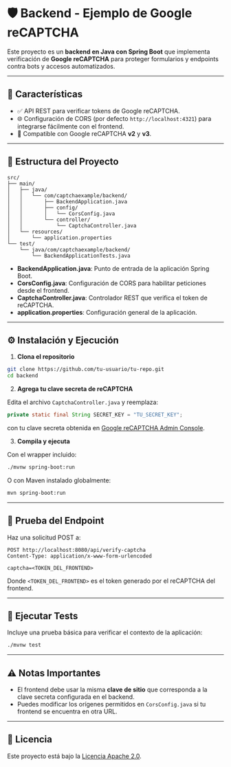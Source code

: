 
# 🛡️ Backend - Ejemplo de Google reCAPTCHA

Este proyecto es un **backend en Java con Spring Boot** que implementa verificación de **Google reCAPTCHA** para proteger formularios y endpoints contra bots y accesos automatizados.

---

## 🚀 Características

- ✅ API REST para verificar tokens de Google reCAPTCHA.
- 🌐 Configuración de CORS (por defecto `http://localhost:4321`) para integrarse fácilmente con el frontend.
- 🔐 Compatible con Google reCAPTCHA **v2** y **v3**.

---

## 📁 Estructura del Proyecto

```
src/
├── main/
│   ├── java/
│   │   └── com/captchaexample/backend/
│   │       ├── BackendApplication.java
│   │       ├── config/
│   │       │   └── CorsConfig.java
│   │       └── controller/
│   │           └── CaptchaController.java
│   └── resources/
│       └── application.properties
└── test/
    └── java/com/captchaexample/backend/
        └── BackendApplicationTests.java
```

- **BackendApplication.java**: Punto de entrada de la aplicación Spring Boot.
- **CorsConfig.java**: Configuración de CORS para habilitar peticiones desde el frontend.
- **CaptchaController.java**: Controlador REST que verifica el token de reCAPTCHA.
- **application.properties**: Configuración general de la aplicación.

---

## ⚙️ Instalación y Ejecución

1. **Clona el repositorio**

```bash
git clone https://github.com/tu-usuario/tu-repo.git
cd backend
```

2. **Agrega tu clave secreta de reCAPTCHA**

Edita el archivo `CaptchaController.java` y reemplaza:

```java
private static final String SECRET_KEY = "TU_SECRET_KEY";
```

con tu clave secreta obtenida en [Google reCAPTCHA Admin Console](https://www.google.com/recaptcha/admin).

3. **Compila y ejecuta**

Con el wrapper incluido:

```bash
./mvnw spring-boot:run
```

O con Maven instalado globalmente:

```bash
mvn spring-boot:run
```

---

## 🧪 Prueba del Endpoint

Haz una solicitud POST a:

```
POST http://localhost:8080/api/verify-captcha
Content-Type: application/x-www-form-urlencoded

captcha=<TOKEN_DEL_FRONTEND>
```

Donde `<TOKEN_DEL_FRONTEND>` es el token generado por el reCAPTCHA del frontend.

---

## 🧪 Ejecutar Tests

Incluye una prueba básica para verificar el contexto de la aplicación:

```bash
./mvnw test
```

---

## ⚠️ Notas Importantes

- El frontend debe usar la misma **clave de sitio** que corresponda a la clave secreta configurada en el backend.
- Puedes modificar los orígenes permitidos en `CorsConfig.java` si tu frontend se encuentra en otra URL.

---

## 📄 Licencia

Este proyecto está bajo la [Licencia Apache 2.0](https://www.apache.org/licenses/LICENSE-2.0).
